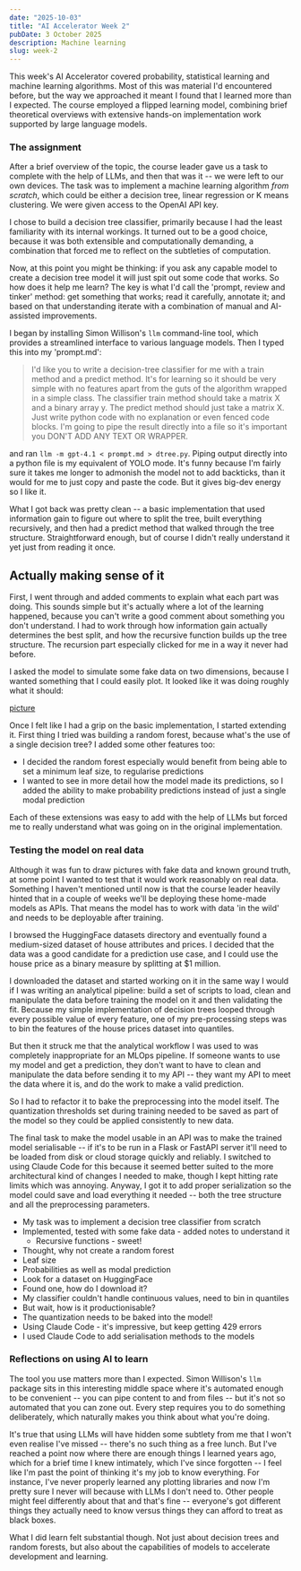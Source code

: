 ```yaml
---
date: "2025-10-03"
title: "AI Accelerator Week 2"
pubDate: 3 October 2025
description: Machine learning
slug: week-2
---
```



This week's AI Accelerator covered probability, statistical learning and machine learning algorithms. Most of this was material I'd encountered before, but the way we approached it meant I found that I learned more than I expected. The course employed a flipped learning model, combining brief theoretical overviews with extensive hands-on implementation work supported by large language models.

### The assignment

After a brief overview of the topic, the course leader gave us a task to complete with the help of LLMs, and then that was it -- we were left to our own devices. The task was to implement a machine learning algorithm _from scratch_, which could be either a decision tree, linear regression or K means clustering. We were given access to the OpenAI API key.

I chose to build a decision tree classifier, primarily because I had the least familiarity with its internal workings. It turned out to be a good choice, because it was both extensible and computationally demanding, a combination that forced me to reflect on the subtleties of computation.

Now, at this point you might be thinking: if you ask any capable model to create a decision tree model it will just spit out some code that works. So how does it help me learn? The key is what I'd call the 'prompt, review and tinker' method: get something that works; read it carefully, annotate it; and based on that understanding iterate with a combination of manual and AI-assisted improvements.

I began by installing Simon Willison's `llm` command-line tool, which provides a streamlined interface to various language models. Then I typed this into my 'prompt.md':

> I'd like you to write a decision-tree classifier for me with a train method and a predict method. It's for learning so it should be very simple with no features apart from the guts of the algorithm wrapped in a simple class. The classifier train method should take a matrix X and a binary array y. The predict method should just take a matrix X. Just write python code with no explanation or even fenced code blocks. I'm going to pipe the result directly into a file so it's important you DON'T ADD ANY TEXT OR WRAPPER.

and ran `llm -m gpt-4.1 < prompt.md > dtree.py`. Piping output directly into a python file is my equivalent of YOLO mode. It's funny because I'm fairly sure it takes me longer to admonish the model not to add backticks, than it would for me to just copy and paste the code. But it gives big-dev energy so I like it.

What I got back was pretty clean -- a basic implementation that used information gain to figure out where to split the tree, built everything recursively, and then had a predict method that walked through the tree structure. Straightforward enough, but of course I didn't really understand it yet just from reading it once.

## Actually making sense of it

First, I went through and added comments to explain what each part was doing. This sounds simple but it's actually where a lot of the learning happened, because you can't write a good comment about something you don't understand. I had to work through how information gain actually determines the best split, and how the recursive function builds up the tree structure. The recursion part especially clicked for me in a way it never had before.

I asked the model to simulate some fake data on two dimensions, because I wanted something that I could easily plot. It looked like it was doing roughly what it should:

[picture](#)

Once I felt like I had a grip on the basic implementation, I started extending it. First thing I tried was building a random forest, because what's the use of a single decision tree? I added some other features too:

* I decided the random forest especially would benefit from being able to set a minimum leaf size, to regularise predictions
* I wanted to see in more detail how the model made its predictions, so I added the ability to make probability predictions instead of just a single modal prediction

Each of these extensions was easy to add with the help of LLMs but forced me to really understand what was going on in the original implementation.

### Testing the model on real data

Although it was fun to draw pictures with fake data and known ground truth, at some point I wanted to test that it would work reasonably on real data. Something I haven't mentioned until now is that the course leader heavily hinted that in a couple of weeks we'll be deploying these home-made models as APIs. That means the model has to work with data 'in the wild' and needs to be deployable after training.

I browsed the HuggingFace datasets directory and eventually found a medium-sized dataset of house attributes and prices. I decided that the data was a good candidate for a prediction use case, and I could use the house price as a binary measure by splitting at $1 million.

I downloaded the dataset and started working on it in the same way I would if I was writing an analytical pipeline: build a set of scripts to load, clean and manipulate the data before training the model on it and then validating the fit. Because my simple implementation of decision trees looped through every possible value of every feature, one of my pre-processing steps was to bin the features of the house prices dataset into quantiles.

But then it struck me that the analytical workflow I was used to was completely inappropriate for an MLOps pipeline. If someone wants to use my model and get a prediction, they don't want to have to clean and manipulate the data before sending it to my API -- they want my API to meet the data where it is, and do the work to make a valid prediction.

So I had to refactor it to bake the preprocessing into the model itself. The quantization thresholds set during training needed to be saved as part of the model so they could be applied consistently to new data.

The final task to make the model usable in an API was to make the trained model serialisable -- if it's to be run in a Flask or FastAPI server it'll need to be loaded from disk or cloud storage quickly and reliably. I switched to using Claude Code for this because it seemed better suited to the more architectural kind of changes I needed to make, though I kept hitting rate limits which was annoying. Anyway, I got it to add proper serialization so the model could save and load everything it needed -- both the tree structure and all the preprocessing parameters.


* My task was to implement a decision tree classifier from scratch
* Implemented, tested with some fake data - added notes to understand it
    * Recursive functions - sweet!
* Thought, why not create a random forest
* Leaf size
* Probabilities as well as modal prediction
* Look for a dataset on HuggingFace
* Found one, how do I download it?
* My classifier couldn't handle continuous values, need to bin in quantiles
* But wait, how is it productionisable?
* The quantization needs to be baked into the model!
* Using Claude Code - it's impressive, but keep getting 429 errors
* I used Claude Code to add serialisation methods to the models

### Reflections on using AI to learn

The tool you use matters more than I expected. Simon Willison's `llm` package sits in this interesting middle space where it's automated enough to be convenient -- you can pipe content to and from files -- but it's not so automated that you can zone out. Every step requires you to do something deliberately, which naturally makes you think about what you're doing.

It's true that using LLMs will have hidden some subtlety from me that I won't even realise I've missed -- there's no such thing as a free lunch. But I've reached a point now where there are enough things I learned years ago, which for a brief time I knew intimately, which I've since forgotten -- I feel like I'm past the point of thinking it's my job to know everything. For instance, I've never properly learned any plotting libraries and now I'm pretty sure I never will because with LLMs I don't need to. Other people might feel differently about that and that's fine -- everyone's got different things they actually need to know versus things they can afford to treat as black boxes.

What I did learn felt substantial though. Not just about decision trees and random forests, but also about the capabilities of models to accelerate development and learning.